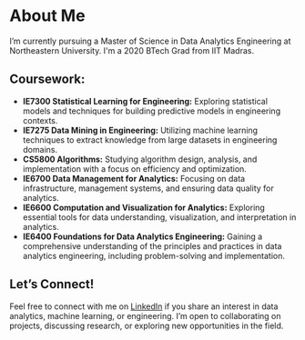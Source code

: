 # About Me

I’m currently pursuing a Master of Science in Data Analytics Engineering at Northeastern University. I'm a 2020 BTech Grad from IIT Madras.

## Coursework:
- **IE7300 Statistical Learning for Engineering:** Exploring statistical models and techniques for building predictive models in engineering contexts.
- **IE7275 Data Mining in Engineering:** Utilizing machine learning techniques to extract knowledge from large datasets in engineering domains.
- **CS5800 Algorithms:** Studying algorithm design, analysis, and implementation with a focus on efficiency and optimization.
- **IE6700 Data Management for Analytics:** Focusing on data infrastructure, management systems, and ensuring data quality for analytics.
- **IE6600 Computation and Visualization for Analytics:** Exploring essential tools for data understanding, visualization, and interpretation in analytics.
- **IE6400 Foundations for Data Analytics Engineering:** Gaining a comprehensive understanding of the principles and practices in data analytics engineering, including problem-solving and implementation.

## Let’s Connect!
Feel free to connect with me on [LinkedIn](https://www.linkedin.com/in/sanidhya-karnik) if you share an interest in data analytics, machine learning, or engineering. I’m open to collaborating on projects, discussing research, or exploring new opportunities in the field.

